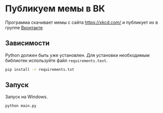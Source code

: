 # Публикуем мемы в ВК
Программа скачивает мемы с сайта https://xkcd.com/ и публикует их в группе [Вконтакте](https://vk.com)
## Зависимости
Python должен быть уже установлен. Для установки необходимым библиотек используйте файл `requirements.text`.
```bash
pip install -r requirements.txt
```
## Запуск
Запуск на Windows.
```bash
python main.py
```
